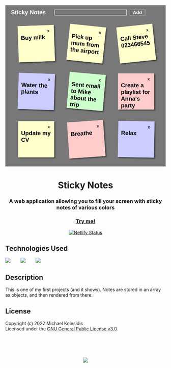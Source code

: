 <div align="center">
  <img src="./screenshots/sticky-notes.png">
  <h1>Sticky Notes</h1>
  
  <h3>A web application allowing you to fill your screen with sticky notes of various colors</h3>

  <a href="https://sticky-notesjs.netlify.app/"><h3>Try me!</h3></a>

  [![Netlify Status](https://api.netlify.com/api/v1/badges/08cee434-3817-4957-9754-d496765ea8e9/deploy-status)](https://app.netlify.com/sites/sticky-notesjs/deploys)

</div>
  
  

## Technologies Used

<a href="https://en.wikipedia.org/wiki/JavaScript"><img src="https://github.com/michaelkolesidis/tech-icons/blob/main/icons/javascript/javascript-original.svg" height="50px" /></a>
&nbsp;&nbsp;&nbsp;&nbsp;&nbsp;&nbsp;
<a href="https://en.wikipedia.org/wiki/CSS"><img src="https://github.com/michaelkolesidis/tech-icons/blob/main/icons/css3/css3-plain.svg" height="50px" /></a>
&nbsp;&nbsp;&nbsp;&nbsp;&nbsp;&nbsp;
<img src="https://github.com/michaelkolesidis/tech-icons/blob/main/icons/html5/html5-plain.svg" height="50px" />




## Description

<p>This is one of my first projects (and it shows). Notes are stored in an array as objects, and then rendered from there.</p>



## License

Copyright (c) 2022 Michael Kolesidis<br>
Licensed under the [GNU General Public License v3.0](https://github.com/michaelkolesidis/sticky-notes/blob/master/LICENSE).



<br>
<br>



[//]: # (Free Software)
<div align="center">
  <br>
  <br>
  <a href="https://github.com/michaelkolesidis/made-with-linux" target="_blank"><img src="https://upload.wikimedia.org/wikipedia/commons/thumb/f/f9/Made_with_Linux.png/240px-Made_with_Linux.png"></a>
</div>

